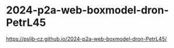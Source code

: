 # 2024-p2a-web-boxmodel-dron-PetrL45
https://pslib-cz.github.io/2024-p2a-web-boxmodel-dron-PetrL45/
